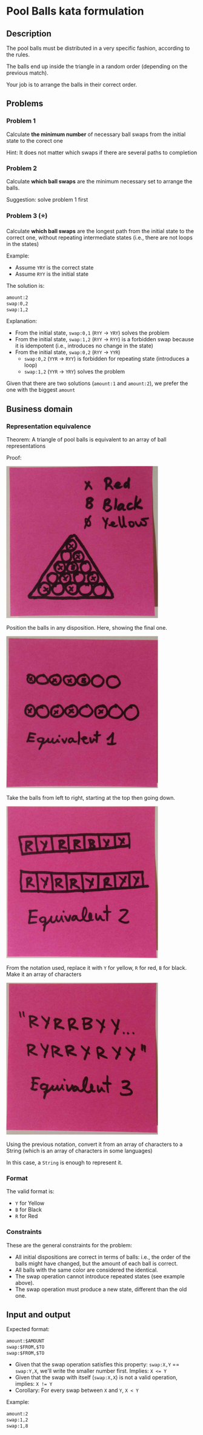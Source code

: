 # Pool Balls kata formulation

## Description

The pool balls must be distributed in a very specific fashion, according to the rules.

The balls end up inside the triangle in a random order (depending on the previous match).

Your job is to arrange the balls in their correct order.

## Problems

### Problem 1

Calculate **the minimum number** of necessary ball swaps from the initial state to the corect one

Hint: It does not matter which swaps if there are several paths to completion

### Problem 2

Calculate **which ball swaps** are the minimum necessary set to arrange the balls. 

Suggestion: solve problem 1 first

### Problem 3 (:star:)

Calculate **which ball swaps** are the longest path from the initial state to the correct one, without repeating intermediate states (i.e., there are not loops in the states)

Example:
  
  * Assume `YRY` is the correct state
  * Assume `RYY` is the initial state
  
The solution is:
```
amount:2
swap:0,2
swap:1,2
```

Explanation:

  * From the initial state, `swap:0,1` (`RYY` -> `YRY`) solves the problem
  * From the initial state, `swap:1,2` (`RYY` -> `RYY`) is a forbidden swap because it is idempotent (i.e., introduces no change in the state)
  * From the initial state, `swap:0,2` (`RYY` -> `YYR`)
     * `swap:0,2` (`YYR` -> `RYY`) is forbidden for repeating state (introduces a loop)
     * `swap:1,2` (`YYR` -> `YRY`) solves the problem
 
Given that there are two solutions (`amount:1` and `amount:2`), we prefer the one with the biggest `amount`


## Business domain

### Representation equivalence

Theorem: A triangle of pool balls is equivalent to an array of ball representations

Proof:

<img src="./images/1.jpeg" width="400" height="400">

Position the balls in any disposition. Here, showing the final one.

<img src="./images/2.jpeg" width="400" height="400">

Take the balls from left to right, starting at the top then going down.

<img src="./images/3.jpeg" width="400" height="400">

From the notation used, replace it with `Y` for yellow, `R` for red, `B` for black. Make it an array of characters

<img src="./images/4.jpeg" width="400" height="400">

Using the previous notation, convert it from an array of characters to a String (which is an array of characters in some languages)

In this case, a `String` is enough to represent it.

### Format

The valid format is:

  * `Y` for Yellow
  * `B` for Black
  * `R` for Red

### Constraints

These are the general constraints for the problem:

  * All initial dispositions are correct in terms of balls: i.e., the order of the balls might have changed, but the amount of each ball is correct.
  * All balls with the same color are considered the identical.
  * The swap operation cannot introduce repeated states (see example above).
  * The swap operation must produce a new state, different than the old one.
  
## Input and output

Expected format:

```
amount:$AMOUNT
swap:$FROM,$TO
swap:$FROM,$TO
```

  * Given that the swap operation satisfies this property: `swap:X,Y` == `swap:Y,X`, we'll write the smaller number first. Implies: `X <= Y`
  * Given that the swap with itself (`swap:X,X`) is not a valid operation, implies: `X != Y`
  * Corollary: For every swap between `X` and `Y`, `X < Y`

Example:

```
amount:2
swap:1,2
swap:1,8
```
